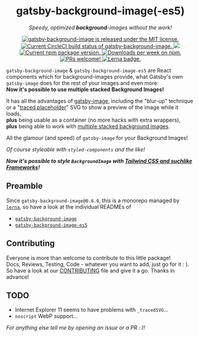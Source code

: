 <h1 align="center">
  gatsby-background-image(-es5)
</h1>
<p align="center">
  <i>Speedy, optimized <strong>background</strong>-images without the work!</i>
</p>
<p align="center">
  <a href="https://github.com/timhagn/gatsby-background-image/blob/master/LICENSE">
    <img src="https://img.shields.io/badge/license-MIT-blue.svg" alt="gatsby-background-image is released under the MIT license." />
  </a>
  <a href="https://circleci.com/gh/timhagn/gatsby-background-image">
    <img src="https://circleci.com/gh/timhagn/gatsby-background-image.svg?style=shield" alt="Current CircleCI build status of gatsby-background-image." />
  </a>
  <a href="https://codecov.io/gh/timhagn/gatsby-background-image">
    <img src="https://codecov.io/gh/timhagn/gatsby-background-image/branch/master/graph/badge.svg" />
  </a>
  <a href="https://www.npmjs.org/package/gatsby-background-image">
    <img src="https://img.shields.io/npm/v/gatsby-background-image.svg" alt="Current npm package version." />
  </a>
  <a href="https://npmcharts.com/compare/gatsby-background-image?minimal=true">
    <img src="https://img.shields.io/npm/dw/gatsby-background-image.svg" alt="Downloads per week on npm." />
  </a>
  <a href="https://github.com/timhagn/gatsby-background-image/blob/master/CONTRIBUTING.md">
    <img src="https://img.shields.io/badge/PRs-welcome-brightgreen.svg" alt="PRs welcome!" />
  </a>
  <a href="https://lerna.js.org/">
    <img src="https://img.shields.io/badge/maintained%20with-lerna-0a7bbb.svg" alt="Lerna badge." />
  </a>  
</p>

`gatsby-background-image` & `gatsby-background-image-es5` are React components 
which for background-images provide, what Gatsby's own `gatsby-image` does for 
the rest of your images and even more:  
**Now it's possible to use multiple stacked Background Images!**

It has all the advantages of [gatsby-image](https://github.com/gatsbyjs/gatsby/tree/master/packages/gatsby-image),
including the "blur-up" technique or a "[traced placeholder](https://github.com/gatsbyjs/gatsby/issues/2435)"
SVG to show a preview of the image while it loads,  
**plus** being usable as a container (no more hacks with extra wrappers),  
**plus** being able to work with [multiple stacked background images](https://github.com/timhagn/gatsby-background-image/blob/master/packages/gatsby-background-image/README.md#how-to-use-with-multiple-images).

All the glamour (and speed) of `gatsby-image` for your Background Images!

*_Of course styleable with `styled-components` and the like!_*

**_Now it's possible to style `BackgroundImage` with [Tailwind CSS and suchlike Frameworks](https://github.com/timhagn/gatsby-background-image/blob/master/packages/gatsby-background-image/README.md#how-to-use-with-multiple-images)!_**

## Preamble

Since `gatsby-background-image@0.6.0`, this is a monorepo managed by
[`lerna`](https://lerna.js.org/), so have a look at the individual READMEs of
- [`gatsby-background-image`](https://github.com/timhagn/gatsby-background-image/tree/master/packages/gatsby-background-image#readme)
- [`gatsby-background-image-es5`](https://github.com/timhagn/gatsby-background-image/tree/master/packages/gatsby-background-image-es5#readme)

## Contributing

Everyone is more than welcome to contribute to this little package!   
Docs, Reviews, Testing, Code - whatever you want to add, just go for it : ).
So have a look at our [CONTRIBUTING](CONTRIBUTING.md) file and give it a go.
Thanks in advance!

## TODO

- Internet Explorer 11 seems to have problems with `_tracedSVG`... 
- `noscript` WebP support...

*For anything else tell me by opening an issue or a PR : )!*
